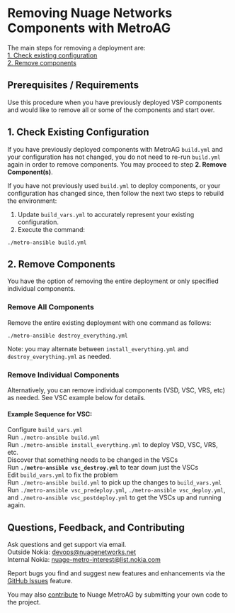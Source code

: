 # Removing Nuage Networks Components with MetroAG
The main steps for removing a deployment are:  
[1. Check existing configuration](#1-check-existing-configuration)  
[2. Remove components](#2-remove-components)  
## Prerequisites / Requirements
Use this procedure when you have previously deployed VSP components and would like to remove all or some of the components and start over.  
## 1. Check Existing Configuration
If you have previously deployed components with MetroAG `build.yml` and your configuration has not changed, you do not need to re-run `build.yml` again in order to remove components. You may proceed to step **2. Remove Component(s)**.  

If you have not previously used `build.yml` to deploy components, or your configuration has changed since, then follow the next two steps to rebuild the environment:   
1. Update `build_vars.yml` to accurately represent your existing configuration.
2. Execute the command:  
```
./metro-ansible build.yml
```  
## 2. Remove Components
You have the option of removing the entire deployment or only specified individual components.
### Remove All Components  
Remove the entire existing deployment with one command as follows:  
```
./metro-ansible destroy_everything.yml
```
Note: you may alternate between `install_everything.yml` and `destroy_everything.yml` as needed.  
### Remove Individual Components  
Alternatively, you can remove individual components (VSD, VSC, VRS, etc) as needed. See VSC example below for details.  
  #### Example Sequence for VSC:
  Configure `build_vars.yml`  
  Run `./metro-ansible build.yml`  
  Run `./metro-ansible install_everything.yml` to deploy VSD, VSC, VRS, etc.  
  Discover that something needs to be changed in the VSCs  
  Run **`./metro-ansible vsc_destroy.yml`** to tear down just the VSCs  
  Edit `build_vars.yml` to fix the problem  
  Run `./metro-ansible build.yml` to pick up the changes to `build_vars.yml`  
  Run `./metro-ansible vsc_predeploy.yml`, `./metro-ansible vsc_deploy.yml`, and `./metro-ansible vsc_postdeploy.yml` to get the VSCs up and running again.  
## Questions, Feedback, and Contributing
Ask questions and get support via email.  
  Outside Nokia: [devops@nuagenetworks.net](mailto:deveops@nuagenetworks.net "send email to nuage-metro project")  
  Internal Nokia: [nuage-metro-interest@list.nokia.com](mailto:nuage-metro-interest@list.nokia.com "send email to nuage-metro project")

Report bugs you find and suggest new features and enhancements via the [GitHub Issues](https://github.com/nuagenetworks/nuage-metro/issues "nuage-metro issues") feature.

You may also [contribute](CONTRIBUTING.MD) to Nuage MetroAG by submitting your own code to the project.
